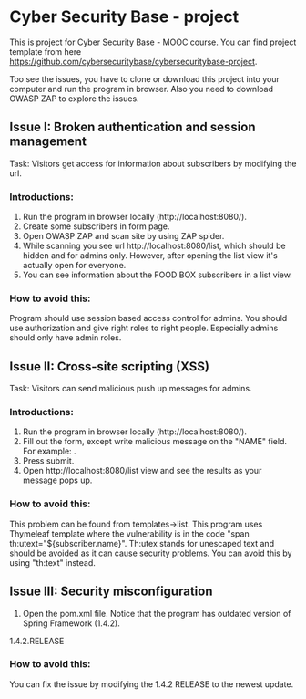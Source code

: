 # Cyber Security Base - project

This is project for Cyber Security Base - MOOC course. You can find project template from here https://github.com/cybersecuritybase/cybersecuritybase-project. 

Too see the issues, you have to clone or download this project into your computer and run the program in browser. Also you need to download OWASP ZAP to explore the issues. 

## Issue I: Broken authentication and session management

Task: Visitors get access for information about subscribers by modifying the url. 

### Introductions: 
1. Run the program in browser locally (http://localhost:8080/). 
2. Create some subscribers in form page. 
3. Open OWASP ZAP and scan site by using ZAP spider. 
4. While scanning you see url http://localhost:8080/list, which should be hidden and for admins only. However, after opening the list view it's actually open for everyone.
5. You can see information about the FOOD BOX subscribers in a list view. 

### How to avoid this:
Program should use session based access control for admins. You should use authorization and give right roles to right people. Especially admins should only have admin roles. 

## Issue II: Cross-site scripting (XSS)

Task: Visitors can send malicious push up messages for admins.

### Introductions: 
1. Run the program in browser locally (http://localhost:8080/). 
2. Fill out the form, except write malicious message on the "NAME" field. For example: <script>alert("trolling you")</script>. 
3. Press submit. 
4. Open http://localhost:8080/list view and see the results as your message pops up. 

### How to avoid this: 

This problem can be found from templates->list. This program uses Thymeleaf template where the vulnerability is in the code "span th:utext="${subscriber.name}". Th:utex stands for unescaped text and should be avoided as it can cause security problems. You can avoid this by using "th:text" instead. 

## Issue III: Security misconfiguration

1. Open the pom.xml file. Notice that the program has outdated version of Spring Framework (1.4.2). 

<version>1.4.2.RELEASE</version>

### How to avoid this:
You can fix the issue by modifying the 1.4.2 RELEASE to the newest update. 




